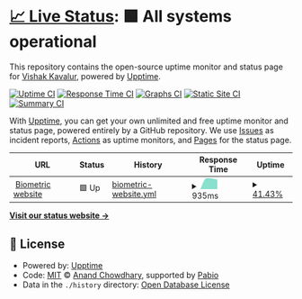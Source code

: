 # [📈 Live Status](https://vishak-kavalur.github.io/biometrik-uptime): <!--live status--> **🟩 All systems operational**

This repository contains the open-source uptime monitor and status page for [Vishak Kavalur](https://vishak-kavalur.github.io/biometrik-uptime), powered by [Upptime](https://github.com/upptime/upptime).

[![Uptime CI](https://github.com/vishak-kavalur/biometrik-uptime/workflows/Uptime%20CI/badge.svg)](https://github.com/vishak-kavalur/biometrik-uptime/actions?query=workflow%3A%22Uptime+CI%22)
[![Response Time CI](https://github.com/vishak-kavalur/biometrik-uptime/workflows/Response%20Time%20CI/badge.svg)](https://github.com/vishak-kavalur/biometrik-uptime/actions?query=workflow%3A%22Response+Time+CI%22)
[![Graphs CI](https://github.com/vishak-kavalur/biometrik-uptime/workflows/Graphs%20CI/badge.svg)](https://github.com/vishak-kavalur/biometrik-uptime/actions?query=workflow%3A%22Graphs+CI%22)
[![Static Site CI](https://github.com/vishak-kavalur/biometrik-uptime/workflows/Static%20Site%20CI/badge.svg)](https://github.com/vishak-kavalur/biometrik-uptime/actions?query=workflow%3A%22Static+Site+CI%22)
[![Summary CI](https://github.com/vishak-kavalur/biometrik-uptime/workflows/Summary%20CI/badge.svg)](https://github.com/vishak-kavalur/biometrik-uptime/actions?query=workflow%3A%22Summary+CI%22)

With [Upptime](https://upptime.js.org), you can get your own unlimited and free uptime monitor and status page, powered entirely by a GitHub repository. We use [Issues](https://github.com/vishak-kavalur/biometrik-uptime/issues) as incident reports, [Actions](https://github.com/vishak-kavalur/biometrik-uptime/actions) as uptime monitors, and [Pages](https://vishak-kavalur.github.io/biometrik-uptime) for the status page.

<!--start: status pages-->
<!-- This summary is generated by Upptime (https://github.com/upptime/upptime) -->
<!-- Do not edit this manually, your changes will be overwritten -->
<!-- prettier-ignore -->
| URL | Status | History | Response Time | Uptime |
| --- | ------ | ------- | ------------- | ------ |
| <img alt="" src="https://icons.duckduckgo.com/ip3/www.biometrik.in.ico" height="13"> [Biometric website](https://www.biometrik.in/) | 🟩 Up | [biometric-website.yml](https://github.com/vishak-kavalur/biometrik-uptime/commits/HEAD/history/biometric-website.yml) | <details><summary><img alt="Response time graph" src="./graphs/biometric-website/response-time-week.png" height="20"> 935ms</summary><br><a href="https://vishak-kavalur.github.io/biometrik-uptime/history/biometric-website"><img alt="Response time 977" src="https://img.shields.io/endpoint?url=https%3A%2F%2Fraw.githubusercontent.com%2Fvishak-kavalur%2Fbiometrik-uptime%2FHEAD%2Fapi%2Fbiometric-website%2Fresponse-time.json"></a><br><a href="https://vishak-kavalur.github.io/biometrik-uptime/history/biometric-website"><img alt="24-hour response time 1004" src="https://img.shields.io/endpoint?url=https%3A%2F%2Fraw.githubusercontent.com%2Fvishak-kavalur%2Fbiometrik-uptime%2FHEAD%2Fapi%2Fbiometric-website%2Fresponse-time-day.json"></a><br><a href="https://vishak-kavalur.github.io/biometrik-uptime/history/biometric-website"><img alt="7-day response time 935" src="https://img.shields.io/endpoint?url=https%3A%2F%2Fraw.githubusercontent.com%2Fvishak-kavalur%2Fbiometrik-uptime%2FHEAD%2Fapi%2Fbiometric-website%2Fresponse-time-week.json"></a><br><a href="https://vishak-kavalur.github.io/biometrik-uptime/history/biometric-website"><img alt="30-day response time 977" src="https://img.shields.io/endpoint?url=https%3A%2F%2Fraw.githubusercontent.com%2Fvishak-kavalur%2Fbiometrik-uptime%2FHEAD%2Fapi%2Fbiometric-website%2Fresponse-time-month.json"></a><br><a href="https://vishak-kavalur.github.io/biometrik-uptime/history/biometric-website"><img alt="1-year response time 977" src="https://img.shields.io/endpoint?url=https%3A%2F%2Fraw.githubusercontent.com%2Fvishak-kavalur%2Fbiometrik-uptime%2FHEAD%2Fapi%2Fbiometric-website%2Fresponse-time-year.json"></a></details> | <details><summary><a href="https://vishak-kavalur.github.io/biometrik-uptime/history/biometric-website">41.43%</a></summary><a href="https://vishak-kavalur.github.io/biometrik-uptime/history/biometric-website"><img alt="All-time uptime 64.00%" src="https://img.shields.io/endpoint?url=https%3A%2F%2Fraw.githubusercontent.com%2Fvishak-kavalur%2Fbiometrik-uptime%2FHEAD%2Fapi%2Fbiometric-website%2Fuptime.json"></a><br><a href="https://vishak-kavalur.github.io/biometrik-uptime/history/biometric-website"><img alt="24-hour uptime 0.00%" src="https://img.shields.io/endpoint?url=https%3A%2F%2Fraw.githubusercontent.com%2Fvishak-kavalur%2Fbiometrik-uptime%2FHEAD%2Fapi%2Fbiometric-website%2Fuptime-day.json"></a><br><a href="https://vishak-kavalur.github.io/biometrik-uptime/history/biometric-website"><img alt="7-day uptime 41.43%" src="https://img.shields.io/endpoint?url=https%3A%2F%2Fraw.githubusercontent.com%2Fvishak-kavalur%2Fbiometrik-uptime%2FHEAD%2Fapi%2Fbiometric-website%2Fuptime-week.json"></a><br><a href="https://vishak-kavalur.github.io/biometrik-uptime/history/biometric-website"><img alt="30-day uptime 64.00%" src="https://img.shields.io/endpoint?url=https%3A%2F%2Fraw.githubusercontent.com%2Fvishak-kavalur%2Fbiometrik-uptime%2FHEAD%2Fapi%2Fbiometric-website%2Fuptime-month.json"></a><br><a href="https://vishak-kavalur.github.io/biometrik-uptime/history/biometric-website"><img alt="1-year uptime 64.00%" src="https://img.shields.io/endpoint?url=https%3A%2F%2Fraw.githubusercontent.com%2Fvishak-kavalur%2Fbiometrik-uptime%2FHEAD%2Fapi%2Fbiometric-website%2Fuptime-year.json"></a></details>

<!--end: status pages-->

[**Visit our status website →**](https://vishak-kavalur.github.io/biometrik-uptime)

## 📄 License

- Powered by: [Upptime](https://github.com/upptime/upptime)
- Code: [MIT](./LICENSE) © [Anand Chowdhary](https://anandchowdhary.com), supported by [Pabio](https://pabio.com)
- Data in the `./history` directory: [Open Database License](https://opendatacommons.org/licenses/odbl/1-0/)
